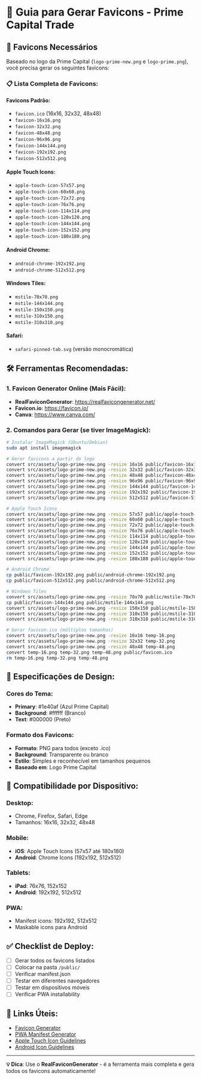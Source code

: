 # 📱 Guia para Gerar Favicons - Prime Capital Trade

## 🎯 Favicons Necessários

Baseado no logo da Prime Capital (`logo-prime-new.png` e `logo-prime.png`), você precisa gerar os seguintes favicons:

### 📋 Lista Completa de Favicons:

#### **Favicons Padrão:**
- `favicon.ico` (16x16, 32x32, 48x48)
- `favicon-16x16.png`
- `favicon-32x32.png`
- `favicon-48x48.png`
- `favicon-96x96.png`
- `favicon-144x144.png`
- `favicon-192x192.png`
- `favicon-512x512.png`

#### **Apple Touch Icons:**
- `apple-touch-icon-57x57.png`
- `apple-touch-icon-60x60.png`
- `apple-touch-icon-72x72.png`
- `apple-touch-icon-76x76.png`
- `apple-touch-icon-114x114.png`
- `apple-touch-icon-120x120.png`
- `apple-touch-icon-144x144.png`
- `apple-touch-icon-152x152.png`
- `apple-touch-icon-180x180.png`

#### **Android Chrome:**
- `android-chrome-192x192.png`
- `android-chrome-512x512.png`

#### **Windows Tiles:**
- `mstile-70x70.png`
- `mstile-144x144.png`
- `mstile-150x150.png`
- `mstile-310x150.png`
- `mstile-310x310.png`

#### **Safari:**
- `safari-pinned-tab.svg` (versão monocromática)

## 🛠️ Ferramentas Recomendadas:

### **1. Favicon Generator Online (Mais Fácil):**
- **RealFaviconGenerator**: https://realfavicongenerator.net/
- **Favicon.io**: https://favicon.io/
- **Canva**: https://www.canva.com/

### **2. Comandos para Gerar (se tiver ImageMagick):**
```bash
# Instalar ImageMagick (Ubuntu/Debian)
sudo apt install imagemagick

# Gerar favicons a partir do logo
convert src/assets/logo-prime-new.png -resize 16x16 public/favicon-16x16.png
convert src/assets/logo-prime-new.png -resize 32x32 public/favicon-32x32.png
convert src/assets/logo-prime-new.png -resize 48x48 public/favicon-48x48.png
convert src/assets/logo-prime-new.png -resize 96x96 public/favicon-96x96.png
convert src/assets/logo-prime-new.png -resize 144x144 public/favicon-144x144.png
convert src/assets/logo-prime-new.png -resize 192x192 public/favicon-192x192.png
convert src/assets/logo-prime-new.png -resize 512x512 public/favicon-512x512.png

# Apple Touch Icons
convert src/assets/logo-prime-new.png -resize 57x57 public/apple-touch-icon-57x57.png
convert src/assets/logo-prime-new.png -resize 60x60 public/apple-touch-icon-60x60.png
convert src/assets/logo-prime-new.png -resize 72x72 public/apple-touch-icon-72x72.png
convert src/assets/logo-prime-new.png -resize 76x76 public/apple-touch-icon-76x76.png
convert src/assets/logo-prime-new.png -resize 114x114 public/apple-touch-icon-114x114.png
convert src/assets/logo-prime-new.png -resize 120x120 public/apple-touch-icon-120x120.png
convert src/assets/logo-prime-new.png -resize 144x144 public/apple-touch-icon-144x144.png
convert src/assets/logo-prime-new.png -resize 152x152 public/apple-touch-icon-152x152.png
convert src/assets/logo-prime-new.png -resize 180x180 public/apple-touch-icon-180x180.png

# Android Chrome
cp public/favicon-192x192.png public/android-chrome-192x192.png
cp public/favicon-512x512.png public/android-chrome-512x512.png

# Windows Tiles
convert src/assets/logo-prime-new.png -resize 70x70 public/mstile-70x70.png
cp public/favicon-144x144.png public/mstile-144x144.png
convert src/assets/logo-prime-new.png -resize 150x150 public/mstile-150x150.png
convert src/assets/logo-prime-new.png -resize 310x150 public/mstile-310x150.png
convert src/assets/logo-prime-new.png -resize 310x310 public/mstile-310x310.png

# Gerar favicon.ico (múltiplos tamanhos)
convert src/assets/logo-prime-new.png -resize 16x16 temp-16.png
convert src/assets/logo-prime-new.png -resize 32x32 temp-32.png
convert src/assets/logo-prime-new.png -resize 48x48 temp-48.png
convert temp-16.png temp-32.png temp-48.png public/favicon.ico
rm temp-16.png temp-32.png temp-48.png
```

## 🎨 Especificações de Design:

### **Cores do Tema:**
- **Primary**: #1e40af (Azul Prime Capital)
- **Background**: #ffffff (Branco)
- **Text**: #000000 (Preto)

### **Formato dos Favicons:**
- **Formato**: PNG para todos (exceto .ico)
- **Background**: Transparente ou branco
- **Estilo**: Simples e reconhecível em tamanhos pequenos
- **Baseado em**: Logo Prime Capital

## 📱 Compatibilidade por Dispositivo:

### **Desktop:**
- Chrome, Firefox, Safari, Edge
- Tamanhos: 16x16, 32x32, 48x48

### **Mobile:**
- **iOS**: Apple Touch Icons (57x57 até 180x180)
- **Android**: Chrome Icons (192x192, 512x512)

### **Tablets:**
- **iPad**: 76x76, 152x152
- **Android**: 192x192, 512x512

### **PWA:**
- Manifest icons: 192x192, 512x512
- Maskable icons para Android

## ✅ Checklist de Deploy:

- [ ] Gerar todos os favicons listados
- [ ] Colocar na pasta `/public/`
- [ ] Verificar manifest.json
- [ ] Testar em diferentes navegadores
- [ ] Testar em dispositivos móveis
- [ ] Verificar PWA installability

## 🔗 Links Úteis:

- [Favicon Generator](https://realfavicongenerator.net/)
- [PWA Manifest Generator](https://web.dev/add-manifest/)
- [Apple Touch Icon Guidelines](https://developer.apple.com/design/human-interface-guidelines/ios/icons-and-images/app-icon/)
- [Android Icon Guidelines](https://developer.android.com/guide/practices/ui_guidelines/icon_design)

---

**💡 Dica**: Use o **RealFaviconGenerator** - é a ferramenta mais completa e gera todos os favicons automaticamente!

